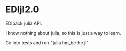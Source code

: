 # EDIjl2.0
EDIpack julia API.

I know nothing about julia, so this is just a way to learn.

Go into tests and run "julia hm_bethe.jl"
